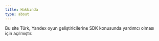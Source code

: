 ```yaml
---
title: Hakkında
type: about
---
```


Bu site Türk, Yandex oyun geliştiricilerine SDK konusunda yardımcı olması için açılmıştır.

